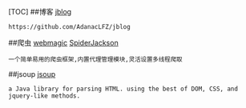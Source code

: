 [TOC]
##博客
[jblog](https://github.com/kingschan1204/jblog)
```
https://github.com/AdanacLFZ/jblog
```
##爬虫
[webmagic](https://github.com/code4craft/webmagic)
[SpiderJackson](https://github.com/MrJiao/SpiderJackson)
```
一个简单易用的爬虫框架,内置代理管理模块,灵活设置多线程爬取
```
##jsoup
[jsoup](https://github.com/jhy/jsoup)
```
a Java library for parsing HTML. using the best of DOM, CSS, and jquery-like methods.
```